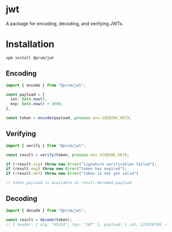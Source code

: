 # jwt

A package for encoding, decoding, and verifying JWTs.

# Installation

`npm install @prsm/jwt`

## Encoding

```typescript
import { encode } from "@prsm/jwt";

const payload = {
  iat: Date.now(),
  exp: Date.now() + 3600,
};

const token = encode(payload, process.env.SIGNING_KEY);
```

## Verifying

```typescript
import { verify } from "@prsm/jwt";

const result = verify(token, process.env.SIGNING_KEY);

if (!result.sig) throw new Error("signature verification failed");
if (result.exp) throw new Error("token has expired");
if (!result.nbf) throw new Error("token is not yet valid")

// token payload is available at result.decoded.payload
```

## Decoding

```typescript
import { decode } from "@prsm/jwt";

const result = decode(token);
// { header: { alg: "HS256", typ: "JWT" }, payload: { iat: 123456789, exp: 123456789 }, signature: "..."
```
